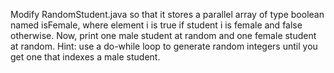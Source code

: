 Modify RandomStudent.java so that it stores a parallel array of type boolean named isFemale, where element i is true if student i is female and false otherwise. Now, print one male student at random and one female student at random. Hint: use a do-while loop to generate random integers until you get one that indexes a male student.
